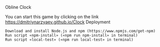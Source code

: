 Obline Clock

You can start this game by clicking on the link https://dmitriynarzyaev.github.io/Clock
Deployment

    Download and install Node.js and npm (https://www.npmjs.com/get-npm)
    Run script «npm-install» («npm run npm-install» in terminal)
    Run script «local-test» («npm run local-test» in terminal)
